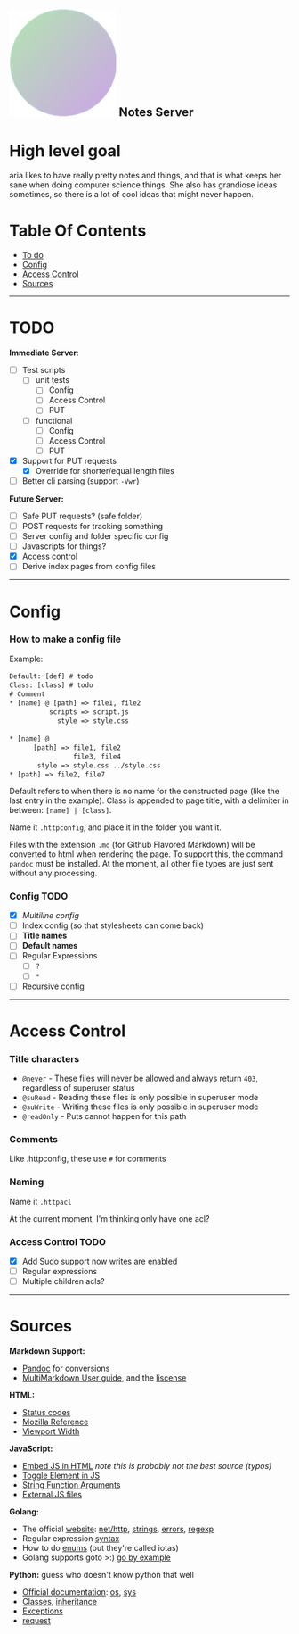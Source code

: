 ## ![favicon.png](Root/favicon.png) Notes Server

# High level goal

aria likes to have really pretty notes and things, and that is what keeps her sane when doing computer science things. She also has grandiose ideas sometimes, so there is a lot of cool ideas that might never happen.

# Table Of Contents

- [To do](#TODO)
- [Config](#Config)
- [Access Control](#Access-Control)
- [Sources](#Sources)

---
# TODO

**Immediate Server**:
- [ ] Test scripts
	- [ ] unit tests
		- [ ] Config
        - [ ] Access Control
        - [ ] PUT
	- [ ] functional
        - [ ] Config
        - [ ] Access Control
        - [ ] PUT
- [X] Support for PUT requests
    - [X] Override for shorter/equal length files
- [ ] Better cli parsing (support `-Vwr`)

**Future Server:**
- [ ] Safe PUT requests? (safe folder)
- [ ] POST requests for tracking something
- [ ] Server config and folder specific config
- [ ] Javascripts for things?
- [X] Access control
- [ ] Derive index pages from config files

----
# Config
### How to make a config file

Example:
```
Default: [def] # todo
Class: [class] # todo
# Comment
* [name] @ [path] => file1, file2
          scripts => script.js
            style => style.css

* [name] @
      [path] => file1, file2
                file3, file4
       style => style.css ../style.css
* [path] => file2, file7
```

Default refers to when there is no name for the constructed page (like the last entry in the example). Class is appended to page title, with a delimiter in between: `[name] | [class]`.

Name it ``.httpconfig``, and place it in the folder you want it.

Files with the extension `.md` (for Github Flavored Markdown) will be converted to html when rendering the page. To support this, the command `pandoc` must be installed. At the moment, all other file types are just sent without any processing.

### Config TODO

- [X] *Multiline config*
- [ ] Index config (so that stylesheets can come back)
- [ ] **Title names**
- [ ] **Default names**
- [ ] Regular Expressions
	- [ ] `?`
	- [ ] `*`
- [ ] Recursive config

---
# Access Control
### Title characters

- `@never` - These files will never be allowed and always return `403`, regardless of superuser status
- `@suRead` - Reading these files is only possible in superuser mode
- `@suWrite` - Writing these files is only possible in superuser mode
- `@readOnly` - Puts cannot happen for this path

### Comments

Like .httpconfig, these use `#` for comments

### Naming

Name it `.httpacl`

At the current moment, I'm thinking only have one acl?

### Access Control TODO

- [X] Add Sudo support now writes are enabled
- [ ] Regular expressions
- [ ] Multiple children acls?

---
# Sources

**Markdown Support:**
- [Pandoc](https://pandoc.org) for conversions
- [MultiMarkdown User guide](https://fletcher.github.io/MultiMarkdown-6/), and the [liscense](https://github.com/fletcher/MultiMarkdown-6#license)

**HTML:**
- [Status codes](https://en.wikipedia.org/wiki/List_of_HTTP_status_codes)
- [Mozilla Reference](https://developer.mozilla.org/en-US/docs/Web/HTML/Reference)
- [Viewport Width](https://www.w3schools.com/html/html_responsive.asp)

**JavaScript:**
- [Embed JS in HTML](https://www.w3resource.com/javascript/introduction/html-documents.php) *note this is probably not the best source (typos)*
- [Toggle Element in JS](https://www.w3schools.com/howto/howto_js_toggle_hide_show.asp)
- [String Function Arguments](https://www.w3schools.com/jsref/event_onclick.asp)
- [External JS files](https://www.javatpoint.com/how-to-add-javascript-to-html)

**Golang:**
- The official [website](https://golang.org): [net/http](https://golang.org/pkg/net/http/), [strings](https://golang.org/pkg/strings/), [errors](https://golang.org/doc/tutorial/handle-errors), [regexp](https://pkg.go.dev/regexp)
- Regular expression [syntax](https://github.com/google/re2/wiki/Syntax)
- How to do [enums](https://yourbasic.org/golang/iota/) (but they're called iotas)
- Golang supports goto >:) [go by example](https://golangbyexample.com/goto-statement-go/)

**Python:** guess who doesn't know python that well
- [Official documentation](https://docs.python.org/3.9/): [os](https://docs.python.org/3.9/library/os.html), [sys](https://docs.python.org/3.9/library/sys.html)
- [Classes](https://docs.python.org/3/tutorial/classes.html), [inheritance](https://stackoverflow.com/questions/576169/understanding-python-super-with-init-methods)
- [Exceptions](https://pythonbasics.org/try-except/)
- [request](https://requests.readthedocs.io/en/master/)
